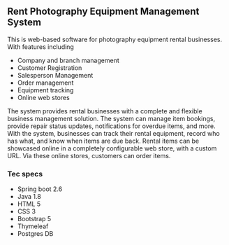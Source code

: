 ## Rent Photography Equipment Management System

This is web-based software for photography equipment rental businesses. With features including
- Company and branch management
- Customer Registration
- Salesperson Management
- Order management
- Equipment tracking
- Online web stores

The system provides rental businesses with a complete and flexible business management solution. The system can manage item bookings, provide repair status updates, notifications for overdue items, and more. With the system, businesses can track their rental equipment, record who has what, and know when items are due back. Rental items can be showcased online in a completely configurable web store, with a custom URL. Via these online stores, customers can order items.

### Tec specs
- Spring boot 2.6
- Java 1.8
- HTML 5
- CSS 3
- Bootstrap 5
- Thymeleaf
- Postgres DB
